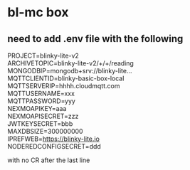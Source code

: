 # bl-mc box
## need to add .env file with the following
PROJECT=blinky-lite-v2  
ARCHIVETOPIC=blinky-lite-v2/+/+/reading  
MONGODBIP=mongodb+srv://blinky-lite...  
MQTTCLIENTID=blinky-basic-box-local  
MQTTSERVERIP=hhhh.cloudmqtt.com  
MQTTUSERNAME=xxx  
MQTTPASSWORD=yyy  
NEXMOAPIKEY=aaa  
NEXMOAPISECRET=zzz  
JWTKEYSECRET=bbb  
MAXDBSIZE=300000000  
IPREFWEB=https://blinky-lite.io  
NODEREDCONFIGSECRET=ddd  
  
with no CR after the last line


